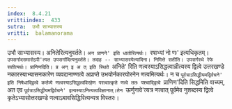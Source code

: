 ```yaml
---
index:  8.4.21
vrittiindex:  433
sutra:  उभौ साभ्यासस्य
vritti:  balamanorama 
---
```


उभौ साभ्यासस्य। अनितेरित्यनुवर्तते। `अन प्राणने' इति धातोरित्यर्थः। `रषाभ्यां नो णः' इत्यधिकृतम्। `उपसर्गादसमासेऽपी'त्यत उपसर्गादित्यनुवर्तते। तदाह -- साभ्यासस्येत्यादिना। निमित्ते सतीति। उपसर्गस्थे रेफे सतीत्यर्थः। प्राणिणदिति। प्र अन् इ अ त् इति स्थिते `अनिते' रिति णत्वस्याऽसिद्धत्वान्नीत्यस्य द्वित्वे उत्तरखण्डे नकारस्याभ्यासनकारेण व्यवदानाण्णत्वे अप्राप्ते उभयोर्नकारयोरनेन णत्वमित्यर्थः। न च `पूर्वत्राऽसिद्धीयमद्विर्वचने' इति निषेधाद्द्वित्वे कर्तव्ये णत्वस्याऽसिद्धत्वविरहेण परत्वात्कृते णत्वे ततः पश्चाद्द्वित्वे `प्राणिण'दिति सिद्धमिति वाच्यम्, अत एव `पूर्वत्राऽसिद्धीयमद्विर्वचने' इत्यस्याऽनित्यत्वविज्ञानात्।तेन `ऊर्णुनावे'त्यत्र णत्वात् पूर्वमेव नुशब्दस्य द्वित्वे कृतेऽभ्यासोत्तरखण्डे णत्वाऽबावसिद्धिरित्यन्यत्र विस्तरः।


